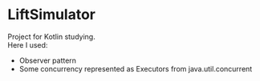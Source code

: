 # LiftSimulator
Project for Kotlin studying.  
Here I used:  
- Observer pattern  
- Some concurrency represented as Executors from java.util.concurrent 
